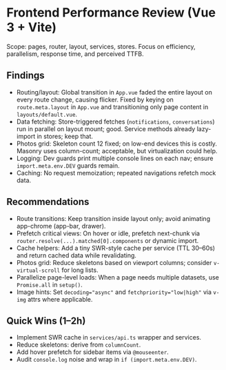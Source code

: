 # Frontend Performance Review (Vue 3 + Vite)

Scope: pages, router, layout, services, stores. Focus on efficiency, parallelism, response time, and perceived TTFB.

## Findings

- Routing/layout: Global transition in `App.vue` faded the entire layout on every route change, causing flicker. Fixed by keying on `route.meta.layout` in `App.vue` and transitioning only page content in `layouts/default.vue`.
- Data fetching: Store-triggered fetches (`notifications`, `conversations`) run in parallel on layout mount; good. Service methods already lazy-import in stores; keep that.
- Photos grid: Skeleton count 12 fixed; on low-end devices this is costly. Masonry uses column-count; acceptable, but virtualization could help.
- Logging: Dev guards print multiple console lines on each nav; ensure `import.meta.env.DEV` guards remain.
- Caching: No request memoization; repeated navigations refetch mock data.

## Recommendations

- Route transitions: Keep transition inside layout only; avoid animating app-chrome (app-bar, drawer).
- Prefetch critical views: On hover or idle, prefetch next-chunk via `router.resolve(...).matched[0].components` or dynamic import.
- Cache helpers: Add a tiny SWR-style cache per service (TTL 30–60s) and return cached data while revalidating.
- Photos grid: Reduce skeletons based on viewport columns; consider `v-virtual-scroll` for long lists.
- Parallelize page-level loads: When a page needs multiple datasets, use `Promise.all` in `setup()`.
- Image hints: Set `decoding="async"` and `fetchpriority="low|high"` via `v-img` attrs where applicable.

## Quick Wins (1–2h)

- Implement SWR cache in `services/api.ts` wrapper and services.
- Reduce skeletons: derive from `columnCount`.
- Add hover prefetch for sidebar items via `@mouseenter`.
- Audit `console.log` noise and wrap in `if (import.meta.env.DEV)`.

